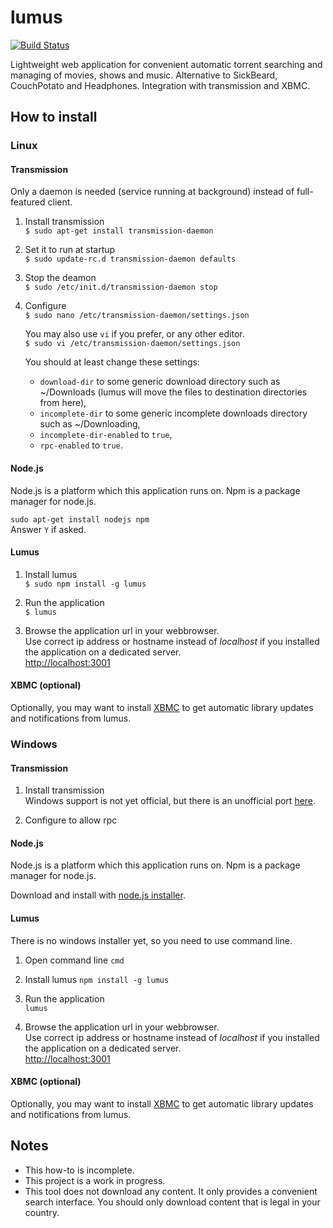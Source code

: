 lumus
=====

[![Build Status](https://travis-ci.org/ziacik/lumus.svg?branch=master)](https://travis-ci.org/ziacik/lumus)

Lightweight web application for convenient automatic torrent searching and managing of movies, shows and music.
Alternative to SickBeard, CouchPotato and Headphones. Integration with transmission and XBMC.

How to install
-----

### Linux

#### Transmission

Only a daemon is needed (service running at background) instead of full-featured client.

1. Install transmission  
	`$ sudo apt-get install transmission-daemon`
	
2. Set it to run at startup  
	`$ sudo update-rc.d transmission-daemon defaults`
	
3. Stop the deamon  
	`$ sudo /etc/init.d/transmission-daemon stop`
	
4. Configure  
	`$ sudo nano /etc/transmission-daemon/settings.json`
	
	You may also use `vi` if you prefer, or any other editor.  
	`$ sudo vi /etc/transmission-daemon/settings.json`
	
	You should at least change these settings:
	* `download-dir` to some generic download directory such as ~/Downloads (lumus will move the files to destination directories from here),
	* `incomplete-dir` to some generic incomplete downloads directory such as ~/Downloading,
	* `incomplete-dir-enabled` to `true`,
	* `rpc-enabled` to `true`.
	
#### Node.js
Node.js is a platform which this application runs on. Npm is a package manager for node.js.

`sudo apt-get install nodejs npm`  
Answer `Y` if asked.

#### Lumus

1. Install lumus  
`$ sudo npm install -g lumus`

2. Run the application  
`$ lumus`

3. Browse the application url in your webbrowser.  
Use correct ip address or hostname instead of *localhost* if you installed the application on a dedicated server.  
[http://localhost:3001](http://localhost:3001)

#### XBMC (optional)

Optionally, you may want to install [XBMC](http://xbmc.org/) to get automatic library updates and notifications from lumus.

### Windows

#### Transmission

1. Install transmission  
	Windows support is not yet official, but there is an unofficial port [here](http://sourceforge.net/projects/trqtw/).	
	
2. Configure to allow rpc  
	
#### Node.js
Node.js is a platform which this application runs on. Npm is a package manager for node.js.

Download and install with [node.js installer](http://nodejs.org/download/).  

#### Lumus

There is no windows installer yet, so you need to use command line.

1. Open command line 
`cmd`

2. Install lumus 
`npm install -g lumus`

2. Run the application  
`lumus`

3. Browse the application url in your webbrowser.  
Use correct ip address or hostname instead of *localhost* if you installed the application on a dedicated server.  
[http://localhost:3001](http://localhost:3001)

#### XBMC (optional)

Optionally, you may want to install [XBMC](http://xbmc.org/) to get automatic library updates and notifications from lumus.


Notes
-----

* This how-to is incomplete.
* This project is a work in progress.
* This tool does not download any content. It only provides a convenient search interface. You should only download content that is legal in your country.
